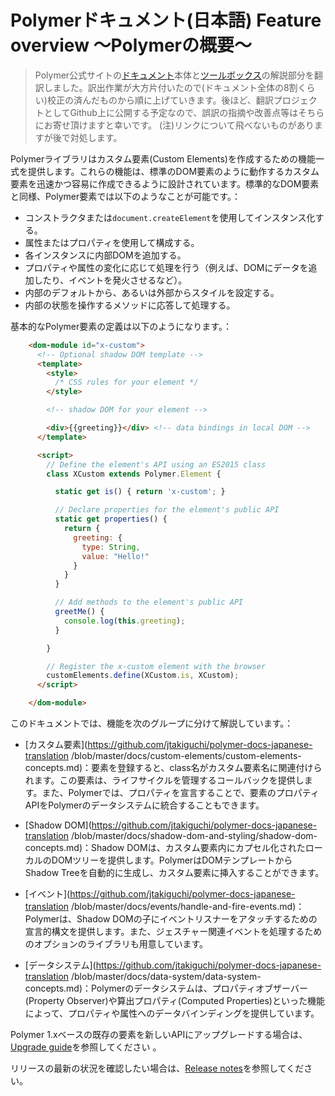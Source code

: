 # Polymerドキュメント(日本語) Feature overview 〜Polymerの概要〜

> Polymer公式サイトの[ドキュメント](https://www.polymer-project.org/2.0/docs/devguide/feature-overview)本体と[ツールボックス](https://www.polymer-project.org/2.0/toolbox/)の解説部分を翻訳しました。訳出作業が大方片付いたので(ドキュメント全体の8割くらい)校正の済んだものから順に上げていきます。後ほど、翻訳プロジェクトとしてGithub上に公開する予定なので、誤訳の指摘や改善点等はそちらにお寄せ頂けますと幸いです。
(注)リンクについて飛べないものがありますが後で対処します。

Polymerライブラリはカスタム要素(Custom Elements)を作成するための機能一式を提供します。これらの機能は、標準のDOM要素のように動作するカスタム要素を迅速かつ容易に作成できるように設計されています。標準的なDOM要素と同様、Polymer要素では以下のようなことが可能です。：

- コンストラクタまたは`document.createElement`を使用してインスタンス化する。
- 属性またはプロパティを使用して構成する。
- 各インスタンスに内部DOMを追加する。
- プロパティや属性の変化に応じて処理を行う（例えば、DOMにデータを追加したり、イベントを発火させるなど）。
- 内部のデフォルトから、あるいは外部からスタイルを設定する。
- 内部の状態を操作するメソッドに応答して処理する。

基本的なPolymer要素の定義は以下のようになります。：

~~~html
    <dom-module id="x-custom">
      <!-- Optional shadow DOM template -->
      <template>
        <style>
          /* CSS rules for your element */
        </style>

        <!-- shadow DOM for your element -->

        <div>{{greeting}}</div> <!-- data bindings in local DOM -->
      </template>

      <script>
        // Define the element's API using an ES2015 class
        class XCustom extends Polymer.Element {

          static get is() { return 'x-custom'; }

          // Declare properties for the element's public API
          static get properties() {
            return {
              greeting: {
                type: String,
                value: "Hello!"
              }
            }
          }

          // Add methods to the element's public API
          greetMe() {
            console.log(this.greeting);
          }

        }

        // Register the x-custom element with the browser
        customElements.define(XCustom.is, XCustom);
      </script>

    </dom-module>
~~~

このドキュメントでは、機能を次のグループに分けて解説しています。：

- [カスタム要素](https://github.com/jtakiguchi/polymer-docs-japanese-translation
/blob/master/docs/custom-elements/custom-elements-concepts.md)：要素を登録すると、class名がカスタム要素名に関連付けられます。この要素は、ライフサイクルを管理するコールバックを提供します。また、Polymerでは、プロパティを宣言することで、要素のプロパティAPIをPolymerのデータシステムに統合することもできます。

- [Shadow DOM](https://github.com/jtakiguchi/polymer-docs-japanese-translation
/blob/master/docs/shadow-dom-and-styling/shadow-dom-concepts.md)：Shadow DOMは、カスタム要素内にカプセル化されたローカルのDOMツリーを提供します。PolymerはDOMテンプレートからShadow Treeを自動的に生成し、カスタム要素に挿入することができます。

- [イベント](https://github.com/jtakiguchi/polymer-docs-japanese-translation
/blob/master/docs/events/handle-and-fire-events.md)：Polymerは、Shadow DOMの子にイベントリスナーをアタッチするための宣言的構文を提供します。また、ジェスチャー関連イベントを処理するためのオプションのライブラリも用意しています。

- [データシステム](https://github.com/jtakiguchi/polymer-docs-japanese-translation
/blob/master/docs/data-system/data-system-concepts.md)：Polymerのデータシステムは、プロパティオブザーバー(Property Observer)や算出プロパティ(Computed Properties)といった機能によって、プロパティや属性へのデータバインディングを提供しています。

Polymer 1.xベースの既存の要素を新しいAPIにアップグレードする場合は、[Upgrade guide](https://www.polymer-project.org/2.0/docs/upgrade)を参照してください 。

リリースの最新の状況を確認したい場合は、[Release notes](https://www.polymer-project.org/2.0/docs/release-notes)を参照してください。